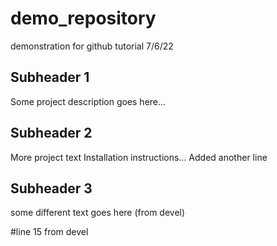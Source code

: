 # demo_repository
demonstration for github tutorial 7/6/22

## Subheader 1
Some project description goes here...

## Subheader 2
More project text
Installation instructions...
Added another line

## Subheader 3
some different text goes here (from devel)

#line 15 from devel
